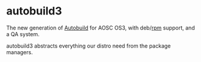 autobuild3
==========

The new generation of [Autobuild](https://github.com/AOSC-Dev/autobuild) for AOSC OS3,
with deb/[rpm](https://github.com/AOSC-Dev/abdeb2rpm) support, and a QA system.

autobuild3 abstracts everything our distro need from the package managers.
